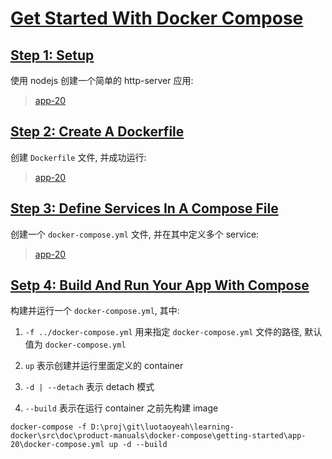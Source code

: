 # [Get Started With Docker Compose](https://docs.docker.com/compose/gettingstarted/)

## [Step 1: Setup](https://docs.docker.com/compose/gettingstarted/#step-1-setup)

使用 nodejs 创建一个简单的 http-server 应用:

> [app-20](./app-20)

## [Step 2: Create A Dockerfile](https://docs.docker.com/compose/gettingstarted/#step-2-create-a-dockerfile)

创建 `Dockerfile` 文件, 并成功运行:

> [app-20](./app-20)

## [Step 3: Define Services In A Compose File](https://docs.docker.com/compose/gettingstarted/#step-3-define-services-in-a-compose-file)

创建一个 `docker-compose.yml` 文件, 并在其中定义多个 service:

> [app-20](./app-20)

## [Setp 4: Build And Run Your App With Compose](https://docs.docker.com/compose/gettingstarted/#step-4-build-and-run-your-app-with-compose)

构建并运行一个 `docker-compose.yml`, 其中:

1. `-f ../docker-compose.yml` 用来指定 `docker-compose.yml` 文件的路径, 默认值为 `docker-compose.yml`

2. `up` 表示创建并运行里面定义的 container

3. `-d | --detach` 表示 detach 模式

4. `--build` 表示在运行 container 之前先构建 image

`docker-compose -f D:\proj\git\luotaoyeah\learning-docker\src\doc\product-manuals\docker-compose\getting-started\app-20\docker-compose.yml up -d --build`
